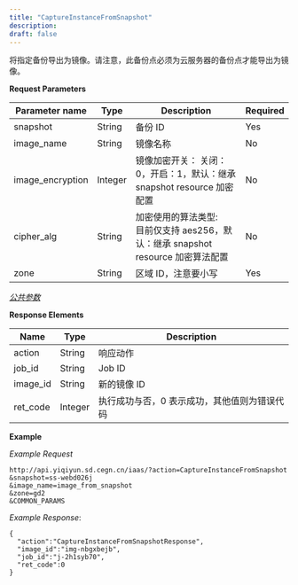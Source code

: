 ```yaml
---
title: "CaptureInstanceFromSnapshot"
description: 
draft: false
---
```




将指定备份导出为镜像。请注意，此备份点必须为云服务器的备份点才能导出为镜像。

**Request Parameters**

| Parameter name | Type | Description | Required |
| --- | --- | --- | --- |
| snapshot | String | 备份 ID | Yes |
| image_name | String | 镜像名称 | No |
| image_encryption | Integer | 镜像加密开关： 关闭：0，开启：1，默认：继承 snapshot resource 加密配置| No |
| cipher_alg | String | 加密使用的算法类型:<br/>目前仅支持 aes256，默认：继承 snapshot resource 加密算法配置 | No |
| zone | String | 区域 ID，注意要小写 | Yes |

[_公共参数_](../../../parameters/)

**Response Elements**

| Name | Type | Description |
| --- | --- | --- |
| action | String | 响应动作 |
| job_id | String | Job ID |
| image_id | String | 新的镜像 ID |
| ret_code | Integer | 执行成功与否，0 表示成功，其他值则为错误代码 |

**Example**

_Example Request_

```
http://api.yiqiyun.sd.cegn.cn/iaas/?action=CaptureInstanceFromSnapshot
&snapshot=ss-webd026j
&image_name=image_from_snapshot
&zone=gd2
&COMMON_PARAMS
```

_Example Response_:

```
{
  "action":"CaptureInstanceFromSnapshotResponse",
  "image_id":"img-nbgxbejb",
  "job_id":"j-2h1syb70",
  "ret_code":0
}
```
